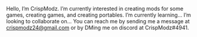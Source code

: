 Hello, I’m CrispModz. I’m currently interested in creating mods for some games, creating games, and creating portables. I’m currently learning...
I’m looking to collaborate on... You can reach me by sending me a message at crispmodz24@gmail.com or by DMing me on discord at CrispModz#4941.
